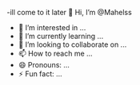 -ill come to it later  👋 Hi, I’m @Mahelss
- 👀 I’m interested in ...
- 🌱 I’m currently learning ...
- 💞️ I’m looking to collaborate on ...
- 📫 How to reach me ...
- 😄 Pronouns: ...
- ⚡ Fun fact: ...

<!---
Mahelss/Mahelss is a ✨ special ✨ repository because its `README.md` (this file) appears on your GitHub profile.
You can click the Preview link to take a look at your changes.
--->
